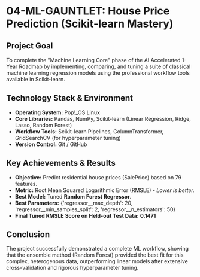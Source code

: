 # 04-ML-GAUNTLET: House Price Prediction (Scikit-learn Mastery)

## Project Goal
To complete the "Machine Learning Core" phase of the AI Accelerated 1-Year Roadmap by implementing, comparing, and tuning a suite of classical machine learning regression models using the professional workflow tools available in Scikit-learn.

## Technology Stack & Environment
* **Operating System:** Pop!_OS Linux
* **Core Libraries:** Pandas, NumPy, Scikit-learn (Linear Regression, Ridge, Lasso, Random Forest)
* **Workflow Tools:** Scikit-learn Pipelines, ColumnTransformer, GridSearchCV (for hyperparameter tuning)
* **Version Control:** Git / GitHub

## Key Achievements & Results
* **Objective:** Predict residential house prices (SalePrice) based on 79 features.
* **Metric:** Root Mean Squared Logarithmic Error (RMSLE) - *Lower is better.*
* **Best Model:** Tuned **Random Forest Regressor**.
* **Best Parameters:** {'regressor__max_depth': 20, 'regressor__min_samples_split': 2, 'regressor__n_estimators': 50}
* **Final Tuned RMSLE Score on Held-out Test Data:** **0.1471**

## Conclusion
The project successfully demonstrated a complete ML workflow, showing that the ensemble method (Random Forest) provided the best fit for this complex, heterogenous data, outperforming linear models after extensive cross-validation and rigorous hyperparameter tuning.